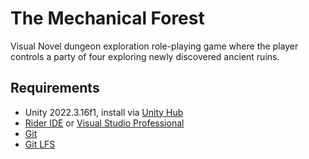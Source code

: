 # The Mechanical Forest

Visual Novel dungeon exploration role-playing game where the player controls a party of four exploring newly discovered ancient ruins.


## Requirements

- Unity 2022.3.16f1, install via [Unity Hub](https://unity.com/download)
- [Rider IDE](https://www.jetbrains.com/rider/) or [Visual Studio Professional](https://visualstudio.microsoft.com/vs/unity-tools/)
- [Git](https://git-scm.com/downloads)
- [Git LFS](https://git-lfs.com/)
